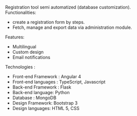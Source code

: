 Registration tool semi automatized (database customization).
Functionalities: 
- create a registration form by steps. 
- Fetch, manage and export data via administration module.

Features: 
- Multilingual
- Custom design
- Email notifications

Technologies : 
- Front-end Framework : Angular 4
- Front-end languages : TypeScript, Javascript
- Back-end Framework : Flask
- Back-end language: Python
- Database : MongoDB 
- Design Framework: Bootstrap 3
- Design languages: HTML 5, CSS 
